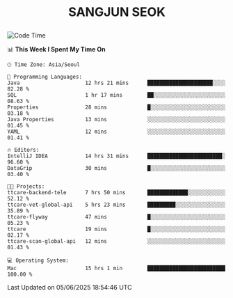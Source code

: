<h1>
 <p align="center">
   SANGJUN SEOK
 </p>
</h1>

<!--START_SECTION:waka-->
![Code Time](http://img.shields.io/badge/Code%20Time-4%2C368%20hrs%2037%20mins-blue)

📊 **This Week I Spent My Time On** 

```text
🕑︎ Time Zone: Asia/Seoul

💬 Programming Languages: 
Java                     12 hrs 21 mins      █████████████████████░░░░   82.28 % 
SQL                      1 hr 17 mins        ██░░░░░░░░░░░░░░░░░░░░░░░   08.63 % 
Properties               28 mins             █░░░░░░░░░░░░░░░░░░░░░░░░   03.18 % 
Java Properties          13 mins             ░░░░░░░░░░░░░░░░░░░░░░░░░   01.45 % 
YAML                     12 mins             ░░░░░░░░░░░░░░░░░░░░░░░░░   01.41 % 

🔥 Editors: 
IntelliJ IDEA            14 hrs 31 mins      ████████████████████████░   96.60 % 
DataGrip                 30 mins             █░░░░░░░░░░░░░░░░░░░░░░░░   03.40 % 

🐱‍💻 Projects: 
ttcare-backend-tele      7 hrs 50 mins       █████████████░░░░░░░░░░░░   52.12 % 
ttcare-vet-global-api    5 hrs 23 mins       █████████░░░░░░░░░░░░░░░░   35.89 % 
ttcare-flyway            47 mins             █░░░░░░░░░░░░░░░░░░░░░░░░   05.23 % 
ttcare                   19 mins             █░░░░░░░░░░░░░░░░░░░░░░░░   02.17 % 
ttcare-scan-global-api   12 mins             ░░░░░░░░░░░░░░░░░░░░░░░░░   01.43 % 

💻 Operating System: 
Mac                      15 hrs 1 min        █████████████████████████   100.00 % 
```


 Last Updated on 05/06/2025 18:54:46 UTC
<!--END_SECTION:waka-->
